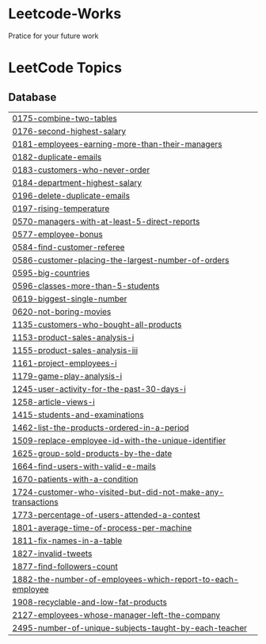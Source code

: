 # Leetcode-Works
Pratice for your future work 

<!---LeetCode Topics Start-->
# LeetCode Topics
## Database
|  |
| ------- |
| [0175-combine-two-tables](https://github.com/minhtrang04/Leetcode-Works/tree/master/0175-combine-two-tables) |
| [0176-second-highest-salary](https://github.com/minhtrang04/Leetcode-Works/tree/master/0176-second-highest-salary) |
| [0181-employees-earning-more-than-their-managers](https://github.com/minhtrang04/Leetcode-Works/tree/master/0181-employees-earning-more-than-their-managers) |
| [0182-duplicate-emails](https://github.com/minhtrang04/Leetcode-Works/tree/master/0182-duplicate-emails) |
| [0183-customers-who-never-order](https://github.com/minhtrang04/Leetcode-Works/tree/master/0183-customers-who-never-order) |
| [0184-department-highest-salary](https://github.com/minhtrang04/Leetcode-Works/tree/master/0184-department-highest-salary) |
| [0196-delete-duplicate-emails](https://github.com/minhtrang04/Leetcode-Works/tree/master/0196-delete-duplicate-emails) |
| [0197-rising-temperature](https://github.com/minhtrang04/Leetcode-Works/tree/master/0197-rising-temperature) |
| [0570-managers-with-at-least-5-direct-reports](https://github.com/minhtrang04/Leetcode-Works/tree/master/0570-managers-with-at-least-5-direct-reports) |
| [0577-employee-bonus](https://github.com/minhtrang04/Leetcode-Works/tree/master/0577-employee-bonus) |
| [0584-find-customer-referee](https://github.com/minhtrang04/Leetcode-Works/tree/master/0584-find-customer-referee) |
| [0586-customer-placing-the-largest-number-of-orders](https://github.com/minhtrang04/Leetcode-Works/tree/master/0586-customer-placing-the-largest-number-of-orders) |
| [0595-big-countries](https://github.com/minhtrang04/Leetcode-Works/tree/master/0595-big-countries) |
| [0596-classes-more-than-5-students](https://github.com/minhtrang04/Leetcode-Works/tree/master/0596-classes-more-than-5-students) |
| [0619-biggest-single-number](https://github.com/minhtrang04/Leetcode-Works/tree/master/0619-biggest-single-number) |
| [0620-not-boring-movies](https://github.com/minhtrang04/Leetcode-Works/tree/master/0620-not-boring-movies) |
| [1135-customers-who-bought-all-products](https://github.com/minhtrang04/Leetcode-Works/tree/master/1135-customers-who-bought-all-products) |
| [1153-product-sales-analysis-i](https://github.com/minhtrang04/Leetcode-Works/tree/master/1153-product-sales-analysis-i) |
| [1155-product-sales-analysis-iii](https://github.com/minhtrang04/Leetcode-Works/tree/master/1155-product-sales-analysis-iii) |
| [1161-project-employees-i](https://github.com/minhtrang04/Leetcode-Works/tree/master/1161-project-employees-i) |
| [1179-game-play-analysis-i](https://github.com/minhtrang04/Leetcode-Works/tree/master/1179-game-play-analysis-i) |
| [1245-user-activity-for-the-past-30-days-i](https://github.com/minhtrang04/Leetcode-Works/tree/master/1245-user-activity-for-the-past-30-days-i) |
| [1258-article-views-i](https://github.com/minhtrang04/Leetcode-Works/tree/master/1258-article-views-i) |
| [1415-students-and-examinations](https://github.com/minhtrang04/Leetcode-Works/tree/master/1415-students-and-examinations) |
| [1462-list-the-products-ordered-in-a-period](https://github.com/minhtrang04/Leetcode-Works/tree/master/1462-list-the-products-ordered-in-a-period) |
| [1509-replace-employee-id-with-the-unique-identifier](https://github.com/minhtrang04/Leetcode-Works/tree/master/1509-replace-employee-id-with-the-unique-identifier) |
| [1625-group-sold-products-by-the-date](https://github.com/minhtrang04/Leetcode-Works/tree/master/1625-group-sold-products-by-the-date) |
| [1664-find-users-with-valid-e-mails](https://github.com/minhtrang04/Leetcode-Works/tree/master/1664-find-users-with-valid-e-mails) |
| [1670-patients-with-a-condition](https://github.com/minhtrang04/Leetcode-Works/tree/master/1670-patients-with-a-condition) |
| [1724-customer-who-visited-but-did-not-make-any-transactions](https://github.com/minhtrang04/Leetcode-Works/tree/master/1724-customer-who-visited-but-did-not-make-any-transactions) |
| [1773-percentage-of-users-attended-a-contest](https://github.com/minhtrang04/Leetcode-Works/tree/master/1773-percentage-of-users-attended-a-contest) |
| [1801-average-time-of-process-per-machine](https://github.com/minhtrang04/Leetcode-Works/tree/master/1801-average-time-of-process-per-machine) |
| [1811-fix-names-in-a-table](https://github.com/minhtrang04/Leetcode-Works/tree/master/1811-fix-names-in-a-table) |
| [1827-invalid-tweets](https://github.com/minhtrang04/Leetcode-Works/tree/master/1827-invalid-tweets) |
| [1877-find-followers-count](https://github.com/minhtrang04/Leetcode-Works/tree/master/1877-find-followers-count) |
| [1882-the-number-of-employees-which-report-to-each-employee](https://github.com/minhtrang04/Leetcode-Works/tree/master/1882-the-number-of-employees-which-report-to-each-employee) |
| [1908-recyclable-and-low-fat-products](https://github.com/minhtrang04/Leetcode-Works/tree/master/1908-recyclable-and-low-fat-products) |
| [2127-employees-whose-manager-left-the-company](https://github.com/minhtrang04/Leetcode-Works/tree/master/2127-employees-whose-manager-left-the-company) |
| [2495-number-of-unique-subjects-taught-by-each-teacher](https://github.com/minhtrang04/Leetcode-Works/tree/master/2495-number-of-unique-subjects-taught-by-each-teacher) |
<!---LeetCode Topics End-->